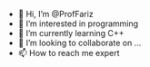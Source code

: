 - 👋 Hi, I’m @ProfFariz
- 👀 I’m interested in programming
- 🌱 I’m currently learning C++
- 💞️ I’m looking to collaborate on ...
- 📫 How to reach me expert

<!---
ProfFariz/ProfFariz is a ✨ special ✨ repository because its `README.md` (this file) appears on your GitHub profile.
You can click the Preview link to take a look at your changes.
--->

